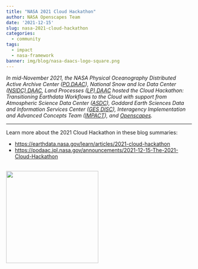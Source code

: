 ```yaml
---
title: "NASA 2021 Cloud Hackathon"
author: NASA Openscapes Team
date: '2021-12-15'
slug: nasa-2021-cloud-hackathon
categories:
  - community
tags:
  - impact
  - nasa-framework
banner: img/blog/nasa-daacs-logo-square.png
---
```


*In mid-November 2021, the NASA Physical Oceanography Distributed Active Archive Center ([PO.DAAC](https://podaac.jpl.nasa.gov/)), National Snow and Ice Data Center ([NSIDC) DAAC](https://nsidc.org/daac?_ga=2.168967908.431928246.1641269326-1013143277.1638798901), Land Processes ([LP) DAAC](https://lpdaac.usgs.gov/?_ga=2.168967908.431928246.1641269326-1013143277.1638798901) hosted the Cloud Hackathon: Transitioning Earthdata Workflows to the Cloud with support from Atmospheric Science Data Center ([ASDC](https://asdc.larc.nasa.gov/)), Goddard Earth Sciences Data and Information Services Center ([GES DISC](https://disc.gsfc.nasa.gov/)), Interagency Implementation and Advanced Concepts Team ([IMPACT](https://impact.earthdata.nasa.gov/)), and [Openscapes](https://www.openscapes.org/).*

---

Learn more about the 2021 Cloud Hackathon in these blog summaries:

- <https://earthdata.nasa.gov/learn/articles/2021-cloud-hackathon>
- <https://podaac.jpl.nasa.gov/announcements/2021-12-15-The-2021-Cloud-Hackathon>


<br>
  <img src="/img/blog/nasa-daacs-logo-square.png" width="250px">

<br>



